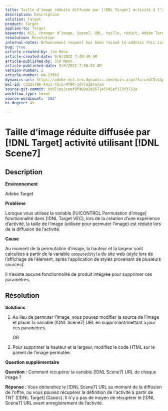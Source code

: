 ```yaml
---
title: Taille d’image réduite diffusée par [!DNL Target] activité à l’aide de Scene7
description: Description
solution: Target
product: Target
applies-to: Target
keywords: KCS, changer d’image, Scene7, URL, taille, réduit, Adobe Target
resolution: Resolution
internal-notes: Enhancement request has been raised to address this issue permanentaly
bug: true
article-created-by: Jim Menn
article-created-date: 9/6/2022 7:49:49 AM
article-published-by: Jim Menn
article-published-date: 9/6/2022 7:50:52 AM
version-number: 5
article-number: KA-13963
dynamics-url: https://adobe-ent.crm.dynamics.com/main.aspx?forceUCI=1&pagetype=entityrecord&etn=knowledgearticle&id=f88b677b-b82d-ed11-9db1-0022480866ad
exl-id: c3d25796-4a33-45c5-9f80-3d77a39cacaa
source-git-commit: 9c971ee2ceef8f48902d857145545ef173f3752a
workflow-type: tm+mt
source-wordcount: '192'
ht-degree: 4%

---
```


# Taille d’image réduite diffusée par [!DNL Target] activité utilisant [!DNL Scene7]

## Description

<b>Environnement</b>

Adobe Target

<b>Problème</b>

Lorsque vous utilisez la variable [!UICONTROL Permutation d’image] fonctionnalité dans [!DNL Target VEC], lors de la création d’une expérience d’activité, la taille de l’image (utilisée pour permuter l’image) est réduite lors de la diffusion de l’activité.

<b>Cause</b>

Au moment de la permutation d’image, la hauteur et la largeur sont calculées à partir de la variable `computedStyle` du site web (style lors de l’affichage de l’élément, après l’application de styles provenant de plusieurs sources).

Il n’existe aucune fonctionnalité de produit intégrée pour supprimer ces paramètres.

## Résolution

<b>Solutions</b>

1. Au lieu de permuter l’image, vous pouvez modifier la source de l’image et placer la variable [!DNL Scene7] URL en supprimant/mettant à jour ces paramètres.

   OR

1. Pour supprimer la hauteur et la largeur, modifiez le code HTML sur le parent de l’image permutée.

<b>Question supplémentaire</b>

<b>Question :</b> Comment récupérer la variable [!DNL Scene7] URL de chaque image ? 

<b>Réponse : </b>Vous obtiendrez le [!DNL Scene7] URL au moment de la diffusion de l&#39;offre, ou vous pouvez récupérer la définition de l&#39;activité à partir de TNT ([!DNL Target] Classic). Il n&#39;y a pas de moyen de récupérer le [!DNL Scene7] URL avant enregistrement de l’activité.
